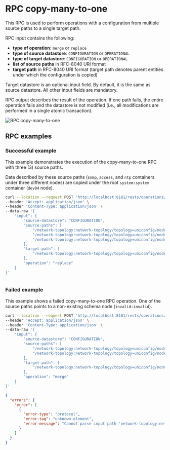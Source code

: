 # RPC copy-many-to-one

This RPC is used to perform operations with a configuration from multiple source paths to a single target path.

RPC input contains the following:

* **type of operation**: `merge` or `replace`
* **type of source datastore**: `CONFIGURATION` or `OPERATIONAL`
* **type of target datastore**: `CONFIGURATION` or `OPERATIONAL`
* **list of source paths** in RFC-8040 URI format
* **target path** in RFC-8040 URI format (target path denotes parent
    entities under which the configuration is copied)

Target datastore is an optional input field. By default, it is the same as source datastore. All other input fields are mandatory.

RPC output describes the result of the operation. If one path fails, the entire operation fails and the datastore is not modified (i.e., all modifications are performed in a single atomic transaction).

![RPC copy-many-to-one](copy-many-to-one.svg)

## RPC examples

### Successful example

This example demonstrates the execution of the copy-many-to-one RPC with three (3) source paths.

Data described by these source paths (`snmp`, `access`, and `ntp` containers under three different nodes) are copied under the root `system:system` container (`dev04` node).

```bash RPC Request
curl --location --request POST 'http://localhost:8181/rests/operations/subtree-manager:copy-many-to-one' \
--header 'Accept: application/json' \
--header 'Content-Type: application/json' \
--data-raw '{
    "input": {
        "source-datastore": "CONFIGURATION",
        "source-paths": [
            "/network-topology:network-topology/topology=uniconfig/node=dev01/configuration/system:system/snmp",
            "/network-topology:network-topology/topology=uniconfig/node=dev02/configuration/system:system/access",
            "/network-topology:network-topology/topology=uniconfig/node=dev03/configuration/system:system/ntp"
        ],
        "target-path": [
            "/network-topology:network-topology/topology=uniconfig/node=dev04/configuration/system:system"
        ],
        "operation": "replace"
    }
}'
```

```RPC Response, Status: 204
```

### Failed example

This example shows a failed copy-many-to-one RPC operation. One of the source paths points to a non-existing schema node (`invalid:invalid`).

```bash RPC Request
curl --location --request POST 'http://localhost:8181/rests/operations/subtree-manager:copy-many-to-one' \
--header 'Accept: application/json' \
--header 'Content-Type: application/json' \
--data-raw '{
    "input": {
        "source-datastore": "CONFIGURATION",
        "source-paths": [
            "/network-topology:network-topology/topology=uniconfig/node=dev01/configuration/invalid:invalid",
            "/network-topology:network-topology/topology=uniconfig/node=dev01/configuration/system:system/users"
        ],
        "target-path": [
            "/network-topology:network-topology/topology=uniconfig/node=dev02/configuration/system:system"
        ],
        "operation": "merge"
    }
}'
```

```json RPC Response, Status: 400
{
  "errors": {
    "error": [
      {
        "error-type": "protocol",
        "error-tag": "unknown-element",
        "error-message": "Cannot parse input path 'network-topology:network-topology/topology=uniconfig/node=dev01/configuration/invalid:invalid' - Failed to lookup for module with name 'invalid'."
      }
    ]
  }
}
```